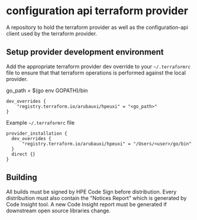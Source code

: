 # configuration api terraform provider

A repository to hold the terraform provider as well as the configuration-api client used by the terraform provider.

## Setup provider development environment
Add the appropriate terraform provider dev override to your `~/.terraformrc` file to ensure that that terraform operations is performed against the local provider.

go_path = $(go env GOPATH)/bin

```
dev_overrides {
    "registry.terraform.io/arubauxi/hpeuxi" = "<go_path>"
}
```

Example `~/.terraformrc` file
```
provider_installation {
  dev_overrides {
      "registry.terraform.io/arubauxi/hpeuxi" = "/Users/<user>/go/bin"
  }
  direct {}
}
```

## Building

All builds must be signed by HPE Code Sign before distribution.
Every distribuition must also contain the "Notices Report" which is generated by Code Insight tool.
A new Code Insight report must be generated if downstream open source libraries change.
